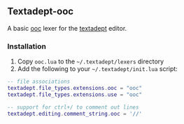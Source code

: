 ## Textadept-ooc
A basic [ooc](http://ooc-lang.org/) lexer for the [textadept](http://foicica.com/textadept/) editor.

### Installation
1. Copy `ooc.lua` to the `~/.textadept/lexers` directory
2. Add the following to your `~/.textadept/init.lua` script:

```lua
-- file associations
textadept.file_types.extensions.ooc = "ooc"
textadept.file_types.extensions.use = "ooc"

-- support for ctrl+/ to comment out lines
textadept.editing.comment_string.ooc = '//' 
```